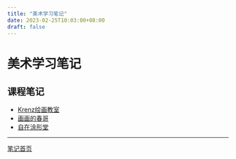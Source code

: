 ```yaml
---
title: "美术学习笔记"
date: 2023-02-25T10:03:00+08:00
draft: false
---
```


# 美术学习笔记

## 课程笔记

+ [Krenz绘画教室](./krenzArtwork)
+ [画画的春哥](./chuns)
+ [自在涂形堂](./ants)

---

[笔记首页](/)